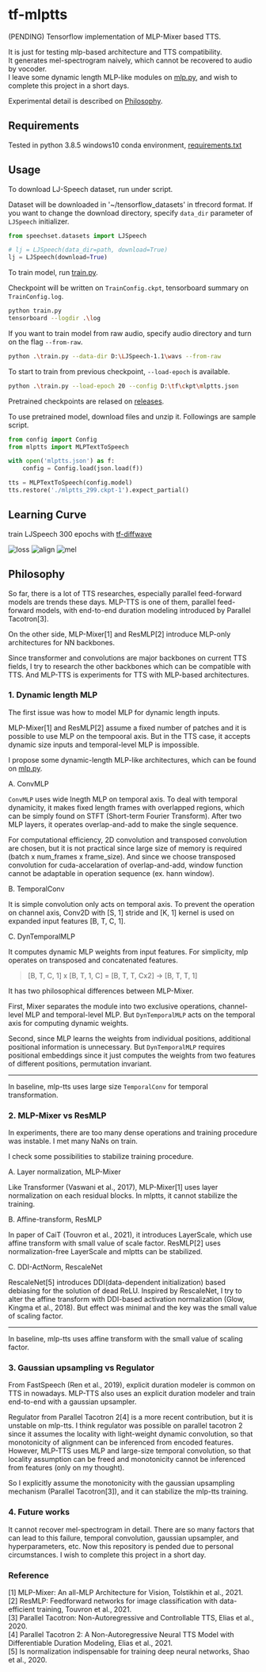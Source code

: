 # tf-mlptts

(PENDING) Tensorflow implementation of MLP-Mixer based TTS.

It is just for testing mlp-based architecture and TTS compatibility. \
It generates mel-spectrogram naively, which cannot be recovered to audio by vocoder. \
I leave some dynamic length MLP-like modules on [mlp.py](./mlptts/mlpmixer/mlp.py), and wish to complete this project in a short days.

Experimental detail is described on [Philosophy](#philosophy).

## Requirements

Tested in python 3.8.5 windows10 conda environment, [requirements.txt](./requirements.txt)

## Usage

To download LJ-Speech dataset, run under script.

Dataset will be downloaded in '~/tensorflow_datasets' in tfrecord format. If you want to change the download directory, specify `data_dir` parameter of `LJSpeech` initializer.

```python
from speechset.datasets import LJSpeech

# lj = LJSpeech(data_dir=path, download=True)
lj = LJSpeech(download=True) 
```

To train model, run [train.py](./train.py). 

Checkpoint will be written on `TrainConfig.ckpt`, tensorboard summary on `TrainConfig.log`.

```bash
python train.py
tensorboard --logdir .\log
```

If you want to train model from raw audio, specify audio directory and turn on the flag `--from-raw`.

```bash
python .\train.py --data-dir D:\LJSpeech-1.1\wavs --from-raw
```

To start to train from previous checkpoint, `--load-epoch` is available.

```bash
python .\train.py --load-epoch 20 --config D:\tf\ckpt\mlptts.json
```

Pretrained checkpoints are relased on [releases](https://github.com/revsic/tf-mlptts/releases).

To use pretrained model, download files and unzip it. Followings are sample script.

```py
from config import Config
from mlptts import MLPTextToSpeech

with open('mlptts.json') as f:
    config = Config.load(json.load(f))

tts = MLPTextToSpeech(config.model)
tts.restore('./mlptts_299.ckpt-1').expect_partial()
```

## Learning Curve

train LJSpeech 300 epochs with [tf-diffwave](https://github.com/revsic/tf-diffwave)

![loss](./rsrc/loss.png)
![align](./rsrc/align.png)
![mel](./rsrc/mel.png)


## Philosophy

So far, there is a lot of TTS researches, especially parallel feed-forward models are trends these days. MLP-TTS is one of them, parallel feed-forward models, with end-to-end duration modeling introduced by Parallel Tacotron[3].

On the other side, MLP-Mixer[1] and ResMLP[2] introduce MLP-only architectures for NN backbones.

Since transformer and convolutions are major backbones on current TTS fields, I try to research the other backbones which can be compatible with TTS. And MLP-TTS is experiments for TTS with MLP-based architectures.

### 1. Dynamic length MLP

The first issue was how to model MLP for dynamic length inputs.

MLP-Mixer[1] and ResMLP[2] assume a fixed number of patches and it is possible to use MLP on the tempooral axis. But in the TTS case, it accepts dynamic size inputs and temporal-level MLP is impossible.

I propose some dynamic-length MLP-like architectures, which can be found on [mlp.py](./mlptts/mlpmixer/mlp.py).

A. ConvMLP

`ConvMLP` uses wide lnegth MLP on temporal axis. To deal with temporal dynamicity, it makes fixed length frames with overlapped regions, which can be simply found on STFT (Short-term Fourier Transform). After two MLP layers, it operates overlap-and-add to make the single sequence. 

For computational efficiency, 2D convolution and transposed convolution are chosen, but it is not practical since large size of memory is required (batch x num_frames x frame_size). And since we choose transposed convolution for cuda-accelaration of overlap-and-add, window function cannot be adaptable in operation sequence (ex. hann window).

B. TemporalConv

It is simple convolution only acts on temporal axis. To prevent the operation on channel axis, Conv2D with [S, 1] stride and [K, 1] kernel is used on expanded input features [B, T, C, 1].

C. DynTemporalMLP

It computes dynamic MLP weights from input features. For simplicity, mlp operates on transposed and concatenated features.
> [B, T, C, 1] x [B, T, 1, C] = [B, T, T, Cx2] -> [B, T, T, 1]

It has two philosophical differences between MLP-Mixer.

First, Mixer separates the module into two exclusive operations, channel-level MLP and temporal-level MLP. But `DynTemporalMLP` acts on the temporal axis for computing dynamic weights. 

Second, since MLP learns the weights from individual positions, additional positional information is unnecessary. But `DynTemporalMLP` requires positional embeddings since it just computes the weights from two features of different positions, permutation invariant.

---
In baseline, mlp-tts uses large size `TemporalConv` for temporal transformation.

### 2. MLP-Mixer vs ResMLP

In experiments, there are too many dense operations and training procedure was instable. I met many NaNs on train.

I check some possibilities to stabilize training procedure.

A. Layer normalization, MLP-Mixer

Like Transformer (Vaswani et al., 2017), MLP-Mixer[1] uses layer normalization on each residual blocks. In mlptts, it cannot stabilize the training.

B. Affine-transform, ResMLP

In paper of CaiT (Touvron et al., 2021), it introduces LayerScale, which use affine transform with small value of scale factor. ResMLP[2] uses normalization-free LayerScale and mlptts can be stabilized.

C. DDI-ActNorm, RescaleNet

RescaleNet[5] introduces DDI(data-dependent initialization) based debiasing for the solution of dead ReLU. Inspired by RescaleNet, I try to alter the affine transform with DDI-based activation normalization (Glow, Kingma et al., 2018). But effect was minimal and the key was the small value of scaling factor.

---
In baseline, mlp-tts uses affine transform with the small value of scaling factor.

### 3. Gaussian upsampling vs Regulator

From FastSpeech (Ren et al., 2019), explicit duration modeler is common on TTS in nowadays. MLP-TTS also uses an explicit duration modeler and train end-to-end with a gaussian upsampler.

Regulator from Parallel Tacotron 2[4] is a more recent contribution, but it is unstable on mlp-tts. I think regulator was possible on parallel tacotron 2 since it assumes the locality with light-weight dynamic convolution, so that monotonicity of alignment can be inferenced from encoded features. However, MLP-TTS uses MLP and large-size temporal convolution, so that locality assumption can be freed and monotonicity cannot be inferenced from features (only on my thought).

So I explicitly assume the monotonicity with the gaussian upsampling mechanism (Parallel Tacotron[3]), and it can stabilize the mlp-tts training.

### 4. Future works

It cannot recover mel-spectrogram in detail. There are so many factors that can lead to this failure, temporal convolution, gaussian upsampler, and hyperparameters, etc. Now this repository is pended due to personal circumstances. I wish to complete this project in a short day.

### Reference
[1] MLP-Mixer: An all-MLP Architecture for Vision, Tolstikhin et al., 2021. \
[2] ResMLP: Feedforward networks for image classification with data-efficient training, Touvron et al., 2021. \
[3] Parallel Tacotron: Non-Autoregressive and Controllable TTS, Elias et al., 2020. \
[4] Parallel Tacotron 2: A Non-Autoregressive Neural TTS Model with Differentiable Duration Modeling, Elias et al., 2021. \
[5] Is normalization indispensable for training deep neural networks, Shao et al., 2020.
